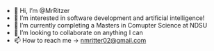 - 👋 Hi, I’m @MrRitzer
- 👀 I’m interested in software development and artificial intelligence!
- 🌱 I’m currently completing a Masters in Comupter Science at NDSU
- 💞️ I’m looking to collaborate on anything I can
- 📫 How to reach me -> nmritter02@gmail.com

<!---
MrRitzer/MrRitzer is a ✨ special ✨ repository because its `README.md` (this file) appears on your GitHub profile.
You can click the Preview link to take a look at your changes.
--->
